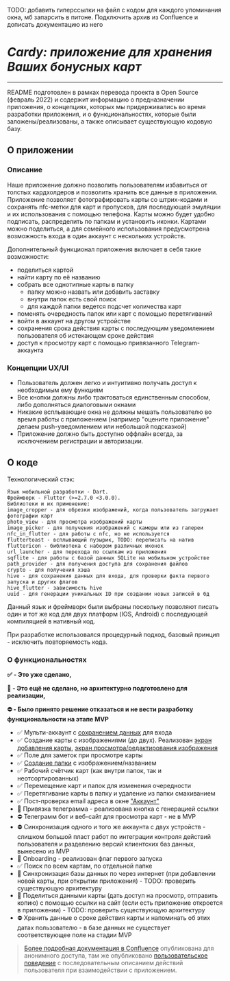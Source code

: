 TODO: добавить гиперссылки на файл с кодом для каждого упоминания окна, мб запарсить в питоне. Подключить архив из Confluence и дописать документацию из него
# _Cardy: приложение для хранения Ваших бонусных карт_
____

README подготовлен в рамках перевода проекта в Open Source (февраль 2022) и содержит информацию о предназначении приложения, о концепциях, которых мы придерживались во время разработки приложения, и о функциональностях, которые были заложены/реализованы, а также описывает существующую кодовую базу.

## О приложении
### Описание

Наше приложение должно позволить пользователям избавиться от толстых кардхолдеров и позволить хранить все данные в приложении. Приложение позволяет фотографировать карты со штрих-кодами и сохранять nfc-метки для карт и пропусков, для последующей эмуляции и их использования с помощью телефона. Карты можно будет удобно подписать, распределить по папкам и установить иконки. Картами можно поделиться, а для семейного использования предусмотрена возможность входа в один аккаунт с нескольких устройств.

Дополнительный функционал приложения включает в себя такие возможности:
- поделиться картой
- найти карту по её названию
- собрать все однотипные карты в папку
    - папку можно назвать или добавить заставку
    - внутри папок есть свой поиск
    - для каждой папки ведется подсчет количества карт
- поменять очередность папок или карт с помощью перетягиваний
- войти в аккаунт на другом устройстве
- сохранения срока действия карты с последующим уведомлением пользователя об истекающем сроке действия
- доступ к просмотру карт с помощью привязанного Telegram-аккаунта
### Концепции UX/UI

- Пользователь должен легко и интуитивно получать доступ к необходимым ему функциям
- Все кнопки должны либо трактоваться единственным способом, либо дополняться диалоговыми окнами
- Никакие всплывающие окна не должны мешать пользователю во время работы с приложением (например "оцените приложение" делаем push-уведомлением или небольшой подсказкой)
- Приложение должно быть доступно оффлайн всегда, за исключением регистрации и авторизации.


## О коде

Технологический стэк:
```
Язык мобильной разработки - Dart.
Фреймворк - Flutter (>=2.7.0 <3.0.0).
Библиотеки и их применение:
image_cropper - для обрезки изображений, когда пользователь загружает фотографии карт
photo_view - для просмотра изображений карты
image_picker - для получения изображений с камеры или из галереи
nfc_in_flutter - для работы с nfc, но не используется
fluttertoast - всплывающий пузырик, TODO: переписать на натив
fluttericon - библиотека с набором различных иконок
url_launcher - для перехода по ссылкам из приложения
sqflite - для работы с базой данных SQLite на мобильном устройстве
path_provider - для получения доступа для сохранения файлов
crypto - для получения хэша
hive - для сохранения данных для входа, для проверки факта первого запуска и других флагов
hive_flutter - зависимость hive
uuid - для генерации уникальных ID при создании новых записей в бд
```
Данный язык и фреймворк были выбраны поскольку позволяют писать один и тот же код для двух платформ (IOS, Android) с последующей компиляцией в нативный код.

При разработке использовался процедурный подход, базовый принцип - исключить повторяемость кода.
### О функциональностях
__:white_check_mark: - Это уже сделано,__ 

__:white_square_button: - Это ещё не сделано, но архитектурно подготовлено для реализации,__

__:no_entry: - Было принято решение отказаться и не вести разработку функциональности на этапе MVP__

- :white_check_mark: Мульти-аккаунт с <a href="https://cardy.atlassian.net/wiki/spaces/CRDY/pages/1868039">сохранением данных</a> для входа
- :white_check_mark: Создание карты с изображениями (до двух). Реализован <a href="https://cardy.atlassian.net/wiki/spaces/CRDY/pages/33332">экран добавления карты</a>, <a href="https://cardy.atlassian.net/wiki/spaces/CRDY/pages/1867847">экран просмотра/редактирования изображения</a>
- :white_check_mark: Поле для заметок при просмотре карты
- :white_check_mark: <a href="https://cardy.atlassian.net/wiki/spaces/CRDY/pages/1835073">Создание папки</a> с изображением/названием
- :white_check_mark: Рабочий счётчик карт (как внутри папок, так и неотсортированных)
- :white_check_mark: Перемещение карт и папок для изменения очередности
- :white_check_mark: Перетягивание карты в папку и удаление из папки смахиванием
- :white_check_mark: Пост-проверка email адреса в окне <a href="https://cardy.atlassian.net/wiki/spaces/CRDY/pages/1867836">"Аккаунт"</a>
- :white_square_button: Привязка телеграмма - реализована кнопка с генерацией ссылки
- :no_entry: Телеграмм бот и веб-сайт для просмотра карт - не в MVP
- :no_entry: Синхронизация одного и того же аккаунта с двух устройств - слишком большой пласт работ по интеграции контроля действий пользователя и разделению версий клиентских баз данных, вынесено из MVP
- :white_square_button: Onboarding - реализован флаг первого запуска
- :white_check_mark: Поиск по всем картам, по отдельной папке
- :white_square_button: Синхронизация базы данных по через интернет (при добавлении новой карты, при открытии приложения) - TODO: проверить существующую архитектуру
- :white_square_button: Поделиться данными карты (дать доступ на просмотр, отправить копию) с помощью ссылки на сайт (если есть приложение откроется в приложении) - TODO: проверить существующую архитектуру
- :no_entry: Хранить данные о сроке действия карты и напоминать об этих датах пользователю - в базе данных не существует соответствующее поле на стадии MVP






> <a href="https://cardy.atlassian.net/wiki/spaces/CRDY/overview">Более подробная документация в Confluence</a> опубликована для анонимного доступа, там же опубликовано <a href="https://cardy.atlassian.net/wiki/spaces/CRDY/pages/33239">пользовательское поведение</a> с последовательным описанием действий пользователя при взаимодействии с приложением.
